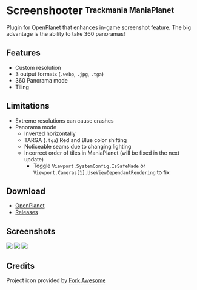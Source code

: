 # Screenshooter <sup><sub>Trackmania ManiaPlanet</sub></sup>
Plugin for OpenPlanet that enhances in-game screenshot feature. The big advantage is the ability to take 360 panoramas!

## Features

* Custom resolution
* 3 output formats (`.webp`, `.jpg`, `.tga`)
* 360 Panorama mode
* Tiling

## Limitations
* Extreme resolutions can cause crashes
* Panorama mode
    * Inverted horizontally
    * TARGA (`.tga`) Red and Blue color shifting
    * Noticeable seams due to changing lighting
    * Incorrect order of tiles in ManiaPlanet (will be fixed in the next update)
        * Toggle `Viewport.SystemConfig.IsSafeMade` or `Viewport.Cameras[1].UseViewDependantRendering` to fix

## Download
* [OpenPlanet](https://openplanet.nl/files/117)
* [Releases](https://gitlab.com/DergnNamedSkye/op-screenshooter/-/releases)

## Screenshots

![](_git/1.png)
![](_git/2.png)
![](_git/3.png)

## Credits

Project icon provided by [Fork Awesome](https://forkaweso.me/)
